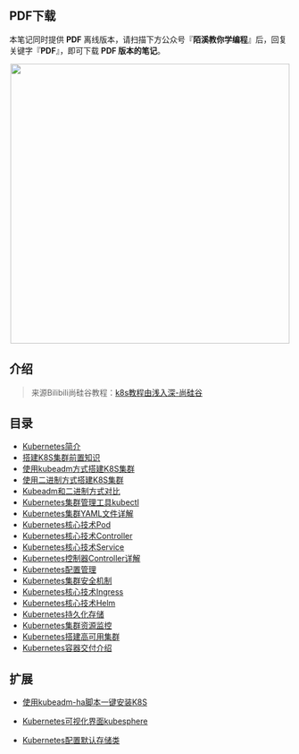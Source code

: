 ## PDF下载

本笔记同时提供 **PDF** 离线版本，请扫描下方公众号『**陌溪教你学编程**』后，回复关键字『**PDF**』，即可下载 **PDF 版本的笔记**。

<p align=center>
    <img src="../doc/images/qq/获取PDF.jpg" width="500" />
</p>

## 介绍

> 来源Bilibili尚硅谷教程：[k8s教程由浅入深-尚硅谷](https://www.bilibili.com/video/BV1GT4y1A756)

## 目录

- [Kubernetes简介](http://www.moguit.cn/#/info?blogOid=250)
- [搭建K8S集群前置知识](http://www.moguit.cn/#/info?blogOid=7)
- [使用kubeadm方式搭建K8S集群](http://www.moguit.cn/#/info?blogOid=548)
- [使用二进制方式搭建K8S集群](./4_使用二进制方式搭建K8S集群/README.md)
- [Kubeadm和二进制方式对比](./5_Kubeadm和二进制方式对比/README.md)
- [Kubernetes集群管理工具kubectl](http://www.moguit.cn/#/info?blogOid=549)
- [Kubernetes集群YAML文件详解](http://www.moguit.cn/#/info?blogOid=551)
- [Kubernetes核心技术Pod](http://www.moguit.cn/#/info?blogOid=552)
- [Kubernetes核心技术Controller](http://www.moguit.cn/#/info?blogOid=553)
- [Kubernetes核心技术Service](http://www.moguit.cn/#/info?blogOid=554)
- [Kubernetes控制器Controller详解](http://www.moguit.cn/#/info?blogUid=bf58178837d8b3eba8e5b092a3193211)
- [Kubernetes配置管理](http://www.moguit.cn/#/info?blogOid=556)
- [Kubernetes集群安全机制](http://www.moguit.cn/#/info?blogOid=558)
- [Kubernetes核心技术Ingress](http://www.moguit.cn/#/info?blogOid=559)
- [Kubernetes核心技术Helm](http://www.moguit.cn/#/info?blogOid=560)
- [Kubernetes持久化存储](http://www.moguit.cn/#/info?blogOid=561)
- [Kubernetes集群资源监控](http://www.moguit.cn/#/info?blogOid=562)
- [Kubernetes搭建高可用集群](http://www.moguit.cn/#/info?blogOid=563)
- [Kubernetes容器交付介绍](http://www.moguit.cn/#/info?blogOid=574)



## 扩展

- [使用kubeadm-ha脚本一键安装K8S](./30_使用kubeadm-ha脚本一键安装K8S/README.md)

- [Kubernetes可视化界面kubesphere](./31_Kubernetes可视化界面kubesphere/README.md)

- [Kubernetes配置默认存储类](./32_Kubernetes配置默认存储类/README.md)

  
